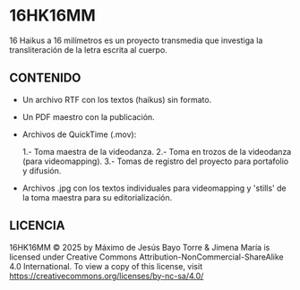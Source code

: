 # 16HK16MM
16 Haikus a 16 milímetros es un proyecto transmedia que investiga la transliteración de la letra escrita al cuerpo. 
## CONTENIDO
- Un archivo RTF con los textos (haikus) sin formato.
- Un PDF maestro con la publicación.
- Archivos de QuickTime (.mov):
  
  1.- Toma maestra de la videodanza.
  2.- Toma en trozos de la videodanza (para videomapping).
  3.- Tomas de registro del proyecto para portafolio y difusión.
- Archivos .jpg con los textos individuales para videomapping y 'stills' de la toma maestra para su editorialización.
## LICENCIA
16HK16MM © 2025 by Máximo de Jesús Bayo Torre & Jimena María is licensed under Creative Commons Attribution-NonCommercial-ShareAlike 4.0 International. To view a copy of this license, visit https://creativecommons.org/licenses/by-nc-sa/4.0/
